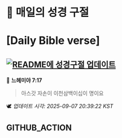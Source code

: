 # 🙏 매일의 성경 구절
# [Daily Bible verse]
## [![README에 성경구절 업데이트](https://github.com/DONGSUKA/first_test/actions/workflows/update-readme-bible.yml/badge.svg)](https://github.com/DONGSUKA/first_test/actions/workflows/update-readme-bible.yml)
<!-- START_BIBLE_VERSE -->
📖 **느헤미야 7:17**
> 아스갓 자손이 이천삼백이십이 명이요

🕊️ _업데이트 시각: 2025-09-07 20:39:22 KST_
  <!-- END_BIBLE_VERSE -->
## GITHUB_ACTION
